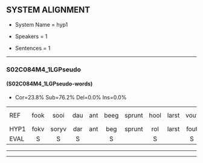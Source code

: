 
## SYSTEM ALIGNMENT

- System Name = hyp1

- Speakers = 1

- Sentences = 1

---

### S02C084M4_1LGPseudo

#### (S02C084M4_1LGPseudo-words)

- Cor=23.8%	Sub=76.2%	Del=0.0%	Ins=0.0%

|  |  |  |  |  |  |  |  |  |  |  |  |  |  |  |  |  |  |  |  |  |  |  |  |  |  |  |  |  |  |  |  |  |  |  |  |  |  |  |  |  |  |  |
|:--- |:---:|:---:|:---:|:---:|:---:|:---:|:---:|:---:|:---:|:---:|:---:|:---:|:---:|:---:|:---:|:---:|:---:|:---:|:---:|:---:|:---:|:---:|:---:|:---:|:---:|:---:|:---:|:---:|:---:|:---:|:---:|:---:|:---:|:---:|:---:|:---:|:---:|:---:|:---:|:---:|:---:|:---:|
| REF | fook | sooi | dau | ant | beeg | sprunt | hool | larst | vout | zwoei | fam | rachts | vaap | *(spreeuw) | keng | swoers | * | doer | plirt | * | jien | blard | guul | hoekt | neeuw | noork | vid | zans | leum | haans | spaai | sjalt | heik | sank | roen | frijk | eem | schard | grek | dron | snaaf | stuid |
| HYP1 | fokv | soryv | dar | ant | beg | sprunt | rol | larst | fout | zwoei | van | rechts | vaap | sprijl | ken | swors | de | dourv | bleert | jetv | jem | blacht | guul | hoekt | nel | nork | vit | zand | lem | hans | spay | chalt | herk | sank | roon | frijk | én | shart | gek | droom | snaaf | stuit |
| EVAL | S | S | S |  | S |  | S |  | S |  | S | S |  | S | S | S | S | S | S | S | S | S |  |  | S | S | S | S | S | S | S | S | S |  | S |  | S | S | S | S |  | S |
---

---
